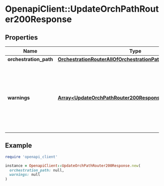 # OpenapiClient::UpdateOrchPathRouter200Response

## Properties

| Name | Type | Description | Notes |
| ---- | ---- | ----------- | ----- |
| **orchestration_path** | [**OrchestrationRouterAllOfOrchestrationPath**](OrchestrationRouterAllOfOrchestrationPath.md) |  | [optional] |
| **warnings** | [**Array&lt;UpdateOrchPathRouter200ResponseAllOfWarningsInner&gt;**](UpdateOrchPathRouter200ResponseAllOfWarningsInner.md) | List of applicable warnings messages for each rule using a feature not available on your account plan. | [optional] |

## Example

```ruby
require 'openapi_client'

instance = OpenapiClient::UpdateOrchPathRouter200Response.new(
  orchestration_path: null,
  warnings: null
)
```

